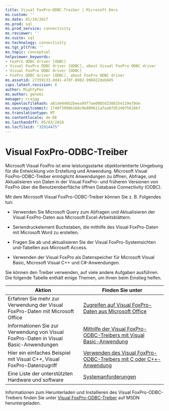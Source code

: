 ```yaml
---
title: Visual FoxPro-ODBC-Treiber | Microsoft Docs
ms.custom: ''
ms.date: 01/19/2017
ms.prod: sql
ms.prod_service: connectivity
ms.reviewer: ''
ms.suite: sql
ms.technology: connectivity
ms.tgt_pltfrm: ''
ms.topic: conceptual
helpviewer_keywords:
- FoxPro ODBC driver [ODBC]
- Visual FoxPro ODBC driver [ODBC], about Visual FoxPro ODBC driver
- Visual FoxPro ODBC driver [ODBC]
- FoxPro ODBC driver [ODBC], about FoxPro ODBC driver
ms.assetid: 27359133-dd41-478f-8902-996022deb845
caps.latest.revision: 6
author: MightyPen
ms.author: genemi
manager: craigg
ms.openlocfilehash: a81de046b2beea99f7ae0005d3308354119e70de
ms.sourcegitcommit: 1740f3090b168c0e809611a7aa6fd514075616bf
ms.translationtype: MT
ms.contentlocale: de-DE
ms.lasthandoff: 05/03/2018
ms.locfileid: "32914475"
---
```

# <a name="visual-foxpro-odbc-driver"></a>Visual FoxPro-ODBC-Treiber
Microsoft Visual FoxPro ist eine leistungsstarke objektorientierte Umgebung für die Entwicklung von Erstellung und Anwendung. Microsoft Visual FoxPro-ODBC-Treiber ermöglicht Anwendungen zu öffnen, Abfrage, und Aktualisieren von Daten in der Visual FoxPro- und früheren Versionen von FoxPro über die Benutzeroberfläche öffnen Database Connectivity (ODBC).  
  
 Mit dem Microsoft Visual FoxPro-ODBC-Treiber können Sie z. B. Folgendes tun:  
  
-   Verwenden Sie Microsoft Query zum Abfragen und Aktualisieren der Visual FoxPro-Daten aus Microsoft Excel-Arbeitsblättern.  
  
-   Seriendruckelement Buchstaben, die mithilfe des Visual FoxPro-Daten mit Microsoft Word zu erstellen.  
  
-   Fragen Sie ab und aktualisieren Sie der Visual FoxPro-Systemsichten und-Tabellen aus Microsoft Access.  
  
-   Verwenden der Visual FoxPro als Datenspeicher für Microsoft Visual Basic, Microsoft Visual C++ und C#-Anwendungen.  
  
 Sie können den Treiber verwenden, auf viele andere Aufgaben ausführen. Die folgende Tabelle enthält einige Themen, um Ihnen beim Einstieg helfen.  
  
|Aktion|Finden Sie unter|  
|--------|---------|  
|Erfahren Sie mehr zur Verwendung der Visual FoxPro-Daten mit Microsoft Office|[Zugreifen auf Visual FoxPro-Daten aus Microsoft Office](../../odbc/microsoft/accessing-visual-foxpro-data-from-microsoft-office.md)|  
|Informationen Sie zur Verwendung von Visual FoxPro-Daten in Visual Basic-Anwendungen|[Mithilfe der Visual FoxPro-ODBC-Treibers mit Visual Basic-Anwendung](../../odbc/microsoft/using-the-vfp-foxpro-odbc-driver-with-your-visual-basic-application.md)|  
|Hier ein einfaches Beispiel mit Visual C++, Visual FoxPro-Datenzugriff|[Verwenden des Visual FoxPro-ODBC-Treibers mit C oder C++-Anwendung](../../odbc/microsoft/using-the-visual-foxpro-odbc-driver-with-your-c-or-visual-c-application.md)|  
|Eine Liste der unterstützten Hardware und software|[Systemanforderungen](../../odbc/microsoft/system-requirements-visual-foxpro-odbc-driver.md)|  
  
 Informationen zum Herunterladen und Installieren des Visual FoxPro-ODBC-Treibers finden Sie unter [Visual FoxPro-ODBC-Treiber](http://go.microsoft.com/fwlink/?LinkId=121318) auf MSDN heruntergeladen.
